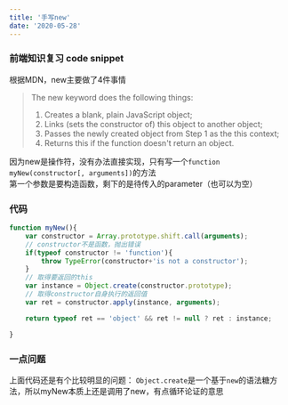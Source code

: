 ```yaml
---
title: '手写new'
date: '2020-05-28'
---
```


### 前端知识复习 code snippet

根据MDN，new主要做了4件事情
>The new keyword does the following things:
>
>1. Creates a blank, plain JavaScript object;
>2. Links (sets the constructor of) this object to another object;
>3. Passes the newly created object from Step 1 as the this context;
>4. Returns this if the function doesn't return an object.

因为new是操作符，没有办法直接实现，只有写一个`function myNew(constructor[, arguments])`的方法  
第一个参数是要构造函数，剩下的是待传入的parameter（也可以为空）


### 代码

```javascript
function myNew(){
    var constructor = Array.prototype.shift.call(arguments);
    // constructor不是函数，抛出错误
    if(typeof constructor != 'function'){
        throw TypeError(constructor+'is not a constructor');
    }
    // 取得要返回的this
    var instance = Object.create(constructor.prototype);
    // 取得constructor自身执行的返回值
    var ret = constructor.apply(instance, arguments);

    return typeof ret == 'object' && ret != null ? ret : instance;

}

```

### 一点问题
上面代码还是有个比较明显的问题：
`Object.create`是一个基于`new`的语法糖方法，所以myNew本质上还是调用了new，有点循环论证的意思